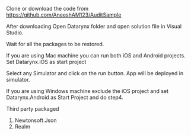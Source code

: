 Clone or download the code from https://github.com/AneeshAM123/AuditSample

After downloading Open Datarynx folder and open solution file in Visual Studio.

Wait for all the packages to be restored.

If you are using Mac machine you can run both iOS and Android projects. Set Datarynx.iOS as start project

Select any Simulator and click on the run button. App will be deployed in simulator.

If you are using Windows machine exclude the iOS project and set Datarynx.Android as Start Project and do step4.


Third party packaged
1. Newtonsoft.Json
2. Realm
